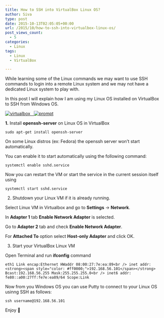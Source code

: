 ```yaml
---
title: How to SSH into VirtualBox Linux OS?
author: Siva
type: post
date: 2015-10-13T02:05:05+00:00
url: /2015/10/how-to-ssh-into-virtualbox-linux-os/
post_views_count:
  - 5
categories:
  - Linux
tags:
  - Linux
  - VirtualBox

---
```

While learning some of the Linux commands we may want to use SSH commands to login into a remote Linux system and we may not have a dedicated Linux system to play with.
  
In this post I will explain how I am using my Linux OS installed on VirtualBox to SSH from Windows OS.

[<img class="alignnone size-medium wp-image-135" src="https://i0.wp.com/sivalabs.in/wp-content/uploads/2015/10/virtualbox-300x149.jpg?resize=300%2C149" alt="virtualbox" data-recalc-dims="1" />][1][   <img class="alignnone  wp-image-128" src="https://i1.wp.com/sivalabs.in/wp-content/uploads/2015/10/prompt.jpg?resize=148%2C148" alt="prompt" data-recalc-dims="1" />][2]

**1.** Install **openssh-server** on Linux OS in VirtualBox
  
`sudo apt-get install openssh-server`

On some Linux distros (ex: Fedora) the openssh server won&#8217;t start automatically.

You can enable it to start automatically using the following command:

`systemctl enable sshd.service`

Now you can restart the VM or start the service in the current session itself using

`systemctl start sshd.service`

2. Shutdown your Linux VM if it is already running.
  
Select Linux VM in Virtualbox and go to **Settings** -> **Network**.
  
In **Adapter 1** tab **Enable Network Adapter** is selected.
  
Go to **Adapter 2** tab and check **Enable Network Adapter**.
  
For **Attached To** option select **Host-only Adapter** and click OK.

3. Start your VirtualBox Linux VM
  
Open Terminal and run **ifconfig** command
  
`eth1 Link encap:Ethernet HWaddr 08:00:27:7e:ea:89<br />
inet addr:<strong><span style="color: #ff0000;">192.168.56.101</span></strong> Bcast:192.168.56.255 Mask:255.255.255.0<br />
inet6 addr: fe80::a00:27ff:fe7e:ea89/64 Scope:Link`

Now from you Windows OS you can use Putty to connect to your Linux OS usinng SSH as follows:

`ssh username@192.168.56.101`

Enjoy 🙂

 [1]: https://i1.wp.com/sivalabs.in/wp-content/uploads/2015/10/virtualbox.jpg
 [2]: http://sivalabs.in/wp-content/uploads/2015/10/prompt.jpg